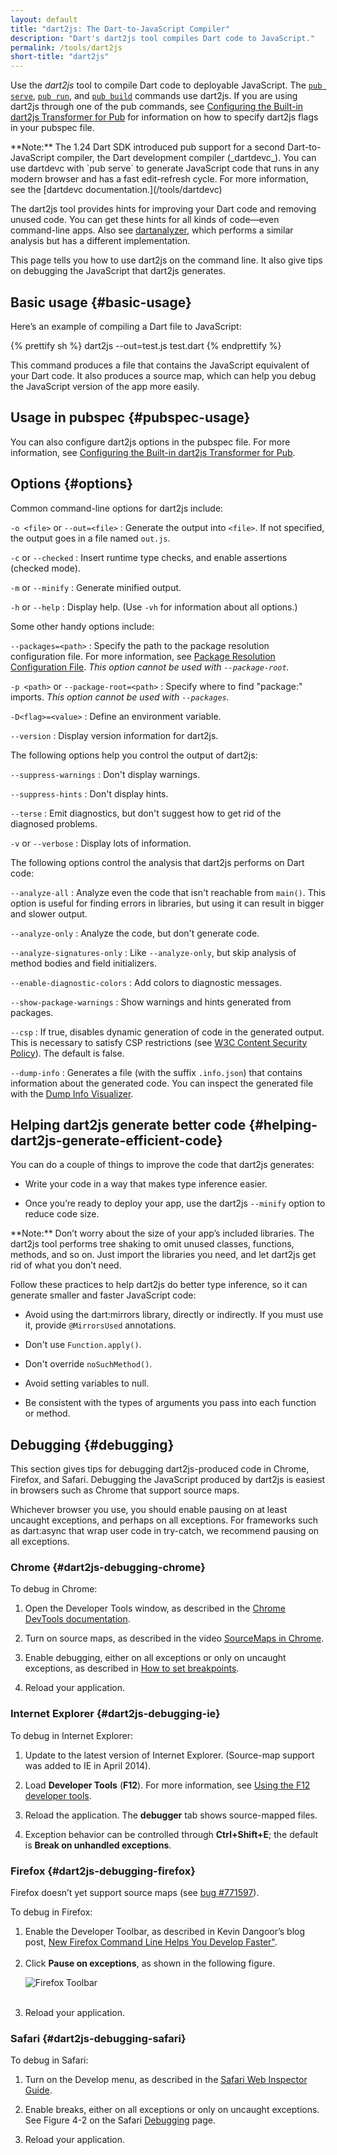 ```yaml
---
layout: default
title: "dart2js: The Dart-to-JavaScript Compiler"
description: "Dart's dart2js tool compiles Dart code to JavaScript."
permalink: /tools/dart2js
short-title: "dart2js"
---
```


Use the _dart2js_ tool to compile Dart code to deployable JavaScript.
The [`pub serve`](/tools/pub/pub-serve),
[`pub run`]({{site.dartlang}}/tools/pub/cmd/pub-run), and
[`pub build`](/tools/pub/pub-build) commands use dart2js.
If you are using dart2js through one of the pub commands, see [Configuring
the Built-in dart2js Transformer for Pub](/tools/pub/dart2js-transformer)
for information on how to specify dart2js flags in your pubspec file.

<aside class="alert alert-info" markdown="1">
**Note:**
The 1.24 Dart SDK introduced pub support for a second Dart-to-JavaScript compiler,
the Dart development compiler (_dartdevc_).
You can use dartdevc with `pub serve` to generate JavaScript code that
runs in any modern browser and has a fast edit-refresh cycle.
For more information, see the [dartdevc documentation.](/tools/dartdevc)
</aside>


The dart2js tool provides hints for improving your Dart code and removing
unused code. You can get these hints for all kinds of code—even command-line
apps.
Also see [dartanalyzer](https://github.com/dart-lang/sdk/tree/master/pkg/analyzer_cli#dartanalyzer),
which performs a similar analysis but has a different implementation.

This page tells you how to use dart2js on the command line. It also give tips
on debugging the JavaScript that dart2js generates.

## Basic usage {#basic-usage}

Here’s an example of compiling a Dart file to JavaScript:

{% prettify sh %}
dart2js --out=test.js test.dart
{% endprettify %}

This command produces a file that contains the JavaScript equivalent of your
Dart code. It also produces a source map, which can help you debug the
JavaScript version of the app more easily.

## Usage in pubspec {#pubspec-usage}

You can also configure dart2js options in the pubspec file.
For more information, see
[Configuring the Built-in dart2js Transformer for
Pub](/tools/pub/dart2js-transformer).

## Options {#options}

Common command-line options for dart2js include:

`-o <file>` or `--out=<file>`
: Generate the output into `<file>`. If not specified,
  the output goes in a file named `out.js`.

`-c` or `--checked`
: Insert runtime type checks, and enable assertions (checked mode).

`-m` or `--minify`
: Generate minified output.

`-h` or `--help`
: Display help. (Use `-vh` for information about all options.)

Some other handy options include:

`--packages=<path>`
: Specify the path to the package resolution configuration file.
  For more information, see
  [Package Resolution Configuration File](https://github.com/lrhn/dep-pkgspec/blob/master/DEP-pkgspec.md).
  _This option cannot be used with `--package-root`._

`-p <path>` or `--package-root=<path>`
: Specify where to find "package:" imports.
  _This option cannot be used with `--packages`._


`-D<flag>=<value>`
: Define an environment variable.

`--version`
: Display version information for dart2js.

The following options help you control the output of dart2js:

`--suppress-warnings`
: Don't display warnings.

`--suppress-hints`
: Don't display hints.

`--terse`
: Emit diagnostics, but don't suggest how to get rid of the diagnosed problems.

`-v` or `--verbose`
: Display lots of information.

The following options control the analysis that dart2js performs on Dart code:

`--analyze-all`
: Analyze even the code that isn't reachable from `main()`. This option
  is useful for finding errors in libraries, but using it can result in
  bigger and slower output.

`--analyze-only`
: Analyze the code, but don't generate code.

`--analyze-signatures-only`
: Like `--analyze-only`, but skip analysis of method bodies and field
  initializers.

`--enable-diagnostic-colors`
: Add colors to diagnostic messages.

`--show-package-warnings`
: Show warnings and hints generated from packages.

`--csp`
: If true, disables dynamic generation of code in the generated output.
  This is necessary to satisfy CSP restrictions
  (see [W3C Content Security Policy](http://www.w3.org/TR/CSP/)).
  The default is false.

`--dump-info`
: Generates a file (with the suffix `.info.json`)
  that contains information about the generated code.
  You can inspect the generated file with the
  [Dump Info Visualizer](https://github.com/dart-lang/dump-info-visualizer).

## Helping dart2js generate better code {#helping-dart2js-generate-efficient-code}

You can do a couple of things to improve the code that dart2js generates:

* Write your code in a way that makes type inference easier.

* Once you’re ready to deploy your app, use the dart2js `--minify` option to
  reduce code size.

<aside class="alert alert-info" markdown="1">
**Note:**
Don’t worry about the size of your app’s included libraries. The dart2js tool
performs tree shaking to omit unused classes, functions, methods, and so on.
Just import the libraries you need, and let dart2js get rid of what you don’t
need.
</aside>

Follow these practices to help dart2js do better type inference, so it can generate smaller and faster JavaScript code:

* Avoid using the dart:mirrors library, directly or indirectly.  If you must
  use it, provide `@MirrorsUsed` annotations.

* Don't use `Function.apply()`.

* Don't override `noSuchMethod()`.

* Avoid setting variables to null.

* Be consistent with the types of arguments you pass into each function or
  method.

## Debugging {#debugging}

This section gives tips for debugging dart2js-produced code in Chrome, Firefox,
and Safari. Debugging the JavaScript produced by dart2js is easiest in
browsers such as Chrome that support source maps.

Whichever browser you use, you should enable pausing on at least
uncaught exceptions, and perhaps on all exceptions. For frameworks such
as dart:async that wrap user code in try-catch, we
recommend pausing on all exceptions.

### Chrome {#dart2js-debugging-chrome}

To debug in Chrome:

1. Open the Developer Tools window, as described in the
   [Chrome DevTools documentation](https://developer.chrome.com/devtools/index).

2. Turn on source maps, as described in the video
   [SourceMaps in Chrome](http://bit.ly/YugIUY).

3. Enable debugging, either on all exceptions or only on uncaught exceptions,
   as described in
   [How to set breakpoints](https://developers.google.com/web/tools/chrome-devtools/debug/breakpoints/add-breakpoints).

4. Reload your application.

### Internet Explorer {#dart2js-debugging-ie}

To debug in Internet Explorer:

1. Update to the latest version of Internet Explorer. (Source-map support
   was added to IE in April 2014).

2. Load **Developer Tools** (**F12**). For more information, see
   [Using the F12 developer tools](http://msdn.microsoft.com/library/ie/bg182326(v=vs.85)).

3. Reload the application. The **debugger** tab shows source-mapped files.

4. Exception behavior can be controlled through **Ctrl+Shift+E**;
   the default is **Break on unhandled exceptions**.

### Firefox {#dart2js-debugging-firefox}

Firefox doesn’t yet support source maps (see [bug #771597](https://bugzilla.mozilla.org/show_bug.cgi?id=771597)).

To debug in Firefox:

<ol>
<li>Enable the Developer Toolbar, as described in Kevin Dangoor’s blog post,
   <a href="https://hacks.mozilla.org/2012/08/new-firefox-command-line-helps-you-develop-faster/">New Firefox Command Line Helps You Develop
   Faster"</a>.<br /><br /></li>

<li>Click <strong>Pause on exceptions</strong>, as shown in the
   following figure.<br /></li>

<img src="{% asset_path 'ff-debug.png' %}" alt="Firefox Toolbar"><br /><br />

<li>Reload your application.</li>
</ol>

### Safari {#dart2js-debugging-safari}

To debug in Safari:

1. Turn on the Develop menu, as described in the [Safari Web Inspector Guide](https://developer.apple.com/library/safari/documentation/AppleApplications/Conceptual/Safari_Developer_Guide/GettingStarted/GettingStarted.html#//apple_ref/doc/uid/TP40007874-CH2-SW1).

2. Enable breaks, either on all exceptions or only on uncaught exceptions. See Figure 4-2 on the Safari [Debugging](https://developer.apple.com/library/safari/documentation/AppleApplications/Conceptual/Safari_Developer_Guide/Debugger/Debugger.html#//apple_ref/doc/uid/TP40007874-CH5-SW1) page.

3. Reload your application.
